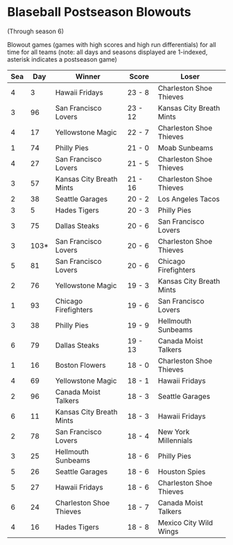 # Blaseball Postseason Blowouts
(Through season 6)



Blowout games (games with high scores and high run differentials) for all time for all teams (note: all days and seasons displayed are 1-indexed, asterisk indicates a postseason game)


| Sea | Day | Winner | Score | Loser | 
| ------ |------ |------ |------ |------ |
| 4 | 3 | Hawaii Fridays | 23 - 8 | Charleston Shoe Thieves | 
| 3 | 96 | San Francisco Lovers | 23 - 12 | Kansas City Breath Mints | 
| 4 | 17 | Yellowstone Magic | 22 - 7 | Charleston Shoe Thieves | 
| 1 | 74 | Philly Pies | 21 - 0 | Moab Sunbeams | 
| 4 | 27 | San Francisco Lovers | 21 - 5 | Charleston Shoe Thieves | 
| 3 | 57 | Kansas City Breath Mints | 21 - 16 | Charleston Shoe Thieves | 
| 2 | 38 | Seattle Garages | 20 - 2 | Los Angeles Tacos | 
| 3 | 5 | Hades Tigers | 20 - 3 | Philly Pies | 
| 3 | 75 | Dallas Steaks | 20 - 6 | San Francisco Lovers | 
| 3 | 103* | San Francisco Lovers | 20 - 6 | Charleston Shoe Thieves | 
| 5 | 81 | San Francisco Lovers | 20 - 6 | Chicago Firefighters | 
| 2 | 76 | Yellowstone Magic | 19 - 3 | Kansas City Breath Mints | 
| 1 | 93 | Chicago Firefighters | 19 - 6 | San Francisco Lovers | 
| 3 | 38 | Philly Pies | 19 - 9 | Hellmouth Sunbeams | 
| 6 | 79 | Dallas Steaks | 19 - 13 | Canada Moist Talkers | 
| 1 | 16 | Boston Flowers | 18 - 0 | Charleston Shoe Thieves | 
| 4 | 69 | Yellowstone Magic | 18 - 1 | Hawaii Fridays | 
| 2 | 96 | Canada Moist Talkers | 18 - 3 | Seattle Garages | 
| 6 | 11 | Kansas City Breath Mints | 18 - 3 | Hawaii Fridays | 
| 2 | 78 | San Francisco Lovers | 18 - 4 | New York Millennials | 
| 3 | 25 | Hellmouth Sunbeams | 18 - 6 | Philly Pies | 
| 5 | 26 | Seattle Garages | 18 - 6 | Houston Spies | 
| 5 | 27 | Hawaii Fridays | 18 - 6 | Charleston Shoe Thieves | 
| 6 | 24 | Charleston Shoe Thieves | 18 - 7 | Canada Moist Talkers | 
| 4 | 16 | Hades Tigers | 18 - 8 | Mexico City Wild Wings | 


